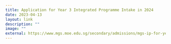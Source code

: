 ```yaml
---
title: Application for Year 3 Integrated Programme Intake in 2024
date: 2023-04-13
layout: link
description: ""
image: ""
external: https://www.mgs.moe.edu.sg/secondary/admissions/mgs-ip-for-year-3-intake/
---
```

